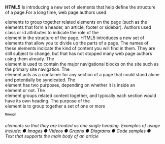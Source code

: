 **HTML5**
Is introducing a new set of elements that help define the structure of
a page.For a long time, web page authors used <div> elements to group
together related elements on the page (such as the elements that form a
header, an article, footer or sidebar). Authors used class or id attributes to indicate the role of the <div> element in the structure
of the page.
HTML5 introduces a new set of elements that allow you to divide up the
parts of a page. The names of these elements indicate the kind of content
you will find in them. They are still subject to change, but that has not
stopped many web page authors using them already.
The <nav> element is used to contain the major navigational
blocks on the site such as the primary site navigation.
The <article> element acts as a container for any section of a
page that could stand alone and potentially be syndicated.
The <aside> element has two purposes, depending on whether
it is inside an <article> element or not.
The <section> element groups related content together, and
typically each section would have its own heading.
The purpose of the <hgroup> element is to group together a
set of one or more <h1> through <h6> elements so that they are
treated as one single heading.
Examples of usage include:
● Images
● Videos
● Graphs
● Diagrams
● Code samples
● Text that supports the main
body of an article